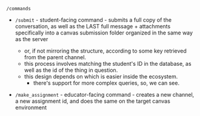 

`/commands`


- `/submit` - student-facing command - submits a full copy of the conversation, as well as the LAST full message + attachments specifically into a canvas submission folder organized in the same way as the server
  - or, if not mirroring the structure, according to some key retrieved from the parent channel. 
  - this process involves matching the student's ID in the database, as well as the id of the thing in question. 
  - this design depends on which is easier inside the ecosystem. 
    - there's support for more complex queries, so, we can see. 

- `/make_assignment` - educator-facing command - creates a new channel, a new assignment id, and does the same on the target canvas environment





